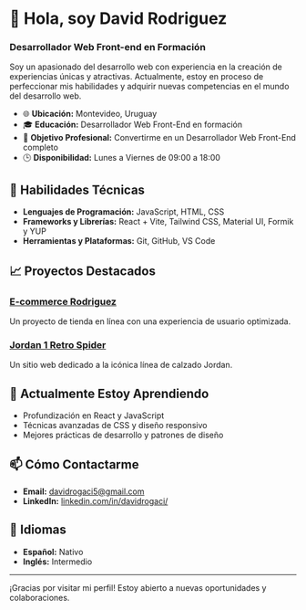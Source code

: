 # 👋 Hola, soy David Rodriguez

### Desarrollador Web Front-end en Formación

Soy un apasionado del desarrollo web con experiencia en la creación de experiencias únicas y atractivas. Actualmente, estoy en proceso de perfeccionar mis habilidades y adquirir nuevas competencias en el mundo del desarrollo web.

- 🌐 **Ubicación:** Montevideo, Uruguay
- 🎓 **Educación:** Desarrollador Web Front-End en formación
- 💼 **Objetivo Profesional:** Convertirme en un Desarrollador Web Front-End completo
- 🕒 **Disponibilidad:** Lunes a Viernes de 09:00 a 18:00

## 🚀 Habilidades Técnicas

- **Lenguajes de Programación:** JavaScript, HTML, CSS
- **Frameworks y Librerías:** React + Vite, Tailwind CSS, Material UI, Formik y YUP
- **Herramientas y Plataformas:** Git, GitHub, VS Code

## 📈 Proyectos Destacados

### [E-commerce Rodriguez](https://github.com/davidrogaci/ecommerce-rodriguez)
Un proyecto de tienda en línea con una experiencia de usuario optimizada.

### [Jordan 1 Retro Spider](https://github.com/davidrogaci/Jordan-1-Retro-Spider)
Un sitio web dedicado a la icónica línea de calzado Jordan.

## 🌱 Actualmente Estoy Aprendiendo

- Profundización en React y JavaScript
- Técnicas avanzadas de CSS y diseño responsivo
- Mejores prácticas de desarrollo y patrones de diseño

## 📫 Cómo Contactarme

- **Email:** [davidrogaci5@gmail.com](mailto:davidrogaci5@gmail.com)
- **LinkedIn:** [linkedin.com/in/davidrogaci/](https://www.linkedin.com/in/davidrogaci/)

## 💬 Idiomas

- **Español:** Nativo
- **Inglés:** Intermedio

---

¡Gracias por visitar mi perfil! Estoy abierto a nuevas oportunidades y colaboraciones.

